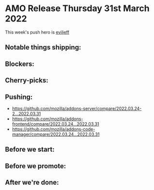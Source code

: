 # AMO Release Thursday 31st March 2022

This week's push hero is [eviljeff](https://github.com/eviljeff)

## Notable things shipping:

## Blockers:

## Cherry-picks:

## Pushing:

- https://github.com/mozilla/addons-server/compare/2022.03.24-2...2022.03.31
- https://github.com/mozilla/addons-frontend/compare/2022.03.24...2022.03.31
- https://github.com/mozilla/addons-code-manager/compare/2022.03.24...2022.03.31

## Before we start:

## Before we promote:

## After we're done:
